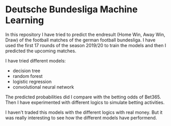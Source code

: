 # Deutsche Bundesliga Machine Learning

In this repository I have tried to predict the endresult (Home Win, Away Win, Draw) of the football matches of the german football bundesliga.
I have used the first 17 rounds of the season 2019/20 to train the models and then I predicted the upcoming matches.

I have tried different models:
-  decision tree
-  random forest
-  logistic regression
-  convolutional neural network

The predicted probabilities did I compare with the betting odds of Bet365.
Then I have experimented with different logics to simulate betting activities.

I haven't traded this models with the different logics with real money. But it was really interesting to see how the different models have performend.
